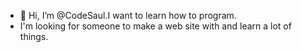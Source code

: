 - 👋 Hi, I’m @CodeSaul.I want to learn how to program.
-  I'm looking for someone to make a web site with and learn a lot of things.

<!---
CodeSaul/CodeSaul is a ✨ special ✨ repository because its `README.md` (this file) appears on your GitHub profile.
You can click the Preview link to take a look at your changes.
--->
